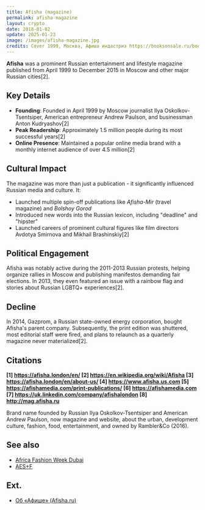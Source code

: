 ```yaml
---
title: Afisha (magazine)
permalink: afisha-magazine
layout: crypto
date: 2018-01-02
update: 2025-01-23
image: /images/afisha-magazine.jpg
credits: Cover 1999, Москва, Афиша индастриз https://booksonsale.ru/book.php?i=77
---
```


**Afisha** was a prominent Russian entertainment and lifestyle magazine published from April 1999 to December 2015 in Moscow and other major Russian cities[2].

## Key Details
- **Founding**: Founded in April 1999 by Moscow journalist Ilya Oskolkov-Tsentsiper, American entrepreneur Andrew Paulson, and businessman Anton Kudryashov[2]
- **Peak Readership**: Approximately 1.5 million people during its most successful years[2]
- **Online Presence**: Maintained a popular online media brand with a monthly internet audience of over 4.5 million[2]

## Cultural Impact
The magazine was more than just a publication - it significantly influenced Russian media and culture. It:
- Launched multiple spin-off publications like *Afisha-Mir* (travel magazine) and *Bolshoy Gorod*
- Introduced new words into the Russian lexicon, including "deadline" and "hipster"
- Launched careers of prominent cultural figures like film directors Avdotya Smirnova and Mikhail Brashinskiy[2]

## Political Engagement
Afisha was notably active during the 2011-2013 Russian protests, helping organize rallies in Moscow and publishing manifestos demanding fair elections. In 2013, they even featured an issue with a rainbow flag and stories about Russian LGBTQ+ experiences[2].

## Decline
In 2014, Gazprom, a Russian state-owned energy corporation, bought Afisha's parent company. Subsequently, the print edition was shuttered, most editorial staff were fired, and plans to relaunch as a quarterly magazine never materialized[2].

## Citations

**[1] https://afisha.london/en/
[2] https://en.wikipedia.org/wiki/Afisha
[3] https://afisha.london/en/about-us/
[4] https://www.afisha.us.com
[5] https://afishamedia.com/print-publications/
[6] https://afishamedia.com
[7] https://uk.linkedin.com/company/afishalondon
[8] http://mag.afisha.ru**

Brand name founded by Russian Ilya Oskolkov-Tsentsiper and American Andrew Paulson, now magazine and website, about the urban, development culture, fashion, food, entertainment, and owned by Rambler&Co (2016).

## See also

+ [Africa Fashion Week Dubai](africa-fashion-week-dubai)
+ [AES+F](aes+f)

## Ext.

+ [Об «Афише» (Afisha.ru)](https://www.afisha.ru/about/)
